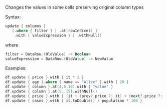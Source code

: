 [//]: # (title: update)

<!---IMPORT org.jetbrains.kotlinx.dataframe.samples.api.Modify-->

Changes the values in some cells preserving original column types

Syntax:
```kotlin
update { columns }
   [.where { filter } | .at(rowIndices) ] 
    .with { valueExpression } | .withNull()
```

where

```kotlin
filter = DataRow.(OldValue) -> Boolean
valueExpression = DataRow.(OldValue) -> NewValue
```

Examples:
```kotlin
df.update { price }.with { it * 2 }
df.update { age }.where { name == "Alice" }.with { 20 }
df.update { column }.at(4,6,10).with { "value" } 
df.update { column }.at(5..15).withNull() 
df.update { price }.with { (it + (prev?.price ?: it) + (next?.price ?: it)) / 3 } // moving average
df.update { cases }.with { it.toDouble() / population * 100 }
```
